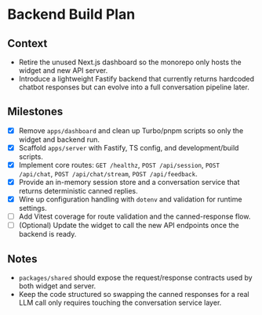 # Backend Build Plan

## Context
- Retire the unused Next.js dashboard so the monorepo only hosts the widget and new API server.
- Introduce a lightweight Fastify backend that currently returns hardcoded chatbot responses but can evolve into a full conversation pipeline later.

## Milestones

- [x] Remove `apps/dashboard` and clean up Turbo/pnpm scripts so only the widget and backend run.
- [x] Scaffold `apps/server` with Fastify, TS config, and development/build scripts.
- [x] Implement core routes: `GET /healthz`, `POST /api/session`, `POST /api/chat`, `POST /api/chat/stream`, `POST /api/feedback`.
- [x] Provide an in-memory session store and a conversation service that returns deterministic canned replies.
- [x] Wire up configuration handling with `dotenv` and validation for runtime settings.
- [ ] Add Vitest coverage for route validation and the canned-response flow.
- [ ] (Optional) Update the widget to call the new API endpoints once the backend is ready.

## Notes
- `packages/shared` should expose the request/response contracts used by both widget and server.
- Keep the code structured so swapping the canned responses for a real LLM call only requires touching the conversation service layer.
